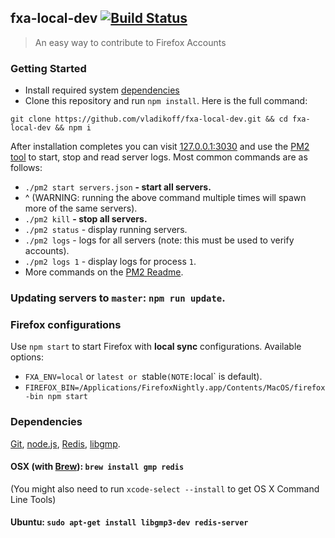 ## fxa-local-dev [![Build Status](https://travis-ci.org/vladikoff/fxa-local-dev.svg?branch=master)](https://travis-ci.org/vladikoff/fxa-local-dev)
> An easy way to contribute to Firefox Accounts



### Getting Started

- Install required system [dependencies](#dependencies)
- Clone this repository and run `npm install`. Here is the full command:
```
git clone https://github.com/vladikoff/fxa-local-dev.git && cd fxa-local-dev && npm i
``` 

After installation completes you can visit [127.0.0.1:3030](http://127.0.0.1:3030/) and use the [PM2 tool](https://github.com/Unitech/PM2#main-features) to start, stop and read server logs.  Most common commands are as follows:

- `./pm2 start servers.json` **- start all servers.** 
- ^ (WARNING: running the above command multiple times will spawn more of the same servers).
- `./pm2 kill` **- stop all servers.**
- `./pm2 status` - display running servers. 
- `./pm2 logs` - logs for all servers (note: this must be used to verify accounts).
- `./pm2 logs 1` - display logs for process `1`.
- More commands on the [PM2 Readme](https://github.com/Unitech/PM2#main-features).

### Updating servers to `master`: `npm run update`.

### Firefox configurations

Use `npm start` to start Firefox with **local sync** configurations.
Available options:

* `FXA_ENV=local` or `latest or `stable` (NOTE: `local` is default).
* `FIREFOX_BIN=/Applications/FirefoxNightly.app/Contents/MacOS/firefox-bin npm start`


### Dependencies

[Git](http://git-scm.com/book/en/v2/Getting-Started-Installing-Git), 
[node.js](http://nodejs.org/), 
[Redis](http://redis.io/), 
[libgmp](https://gmplib.org/).

#### OSX (with [Brew](http://brew.sh/)): `brew install gmp redis`

(You might also need to run `xcode-select --install` to get OS X Command Line Tools)

#### Ubuntu: `sudo apt-get install libgmp3-dev redis-server`
